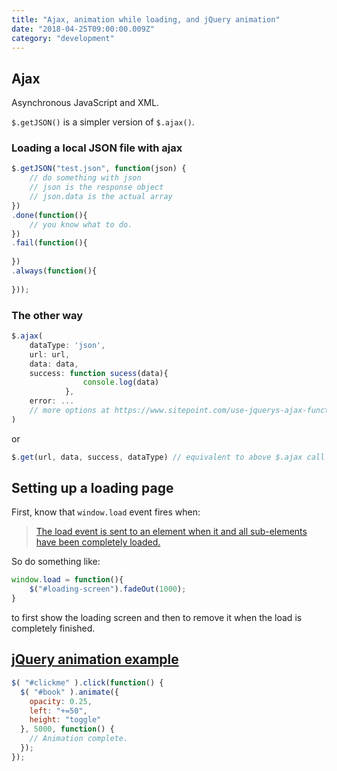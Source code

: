 ```yaml
---
title: "Ajax, animation while loading, and jQuery animation"
date: "2018-04-25T09:00:00.009Z"
category: "development"
---
```

## Ajax
Asynchronous JavaScript and XML.

`$.getJSON()` is a simpler version of `$.ajax()`.

### Loading a local JSON file with ajax
```javascript
$.getJSON("test.json", function(json) {
    // do something with json
    // json is the response object
    // json.data is the actual array
})
.done(function(){
    // you know what to do. 
})
.fail(function(){
    
})
.always(function(){
    
}));
```

### The other way
```javascript
$.ajax(
    dataType: 'json',
    url: url,
    data: data,
    success: function sucess(data){
                console.log(data)
            }, 
    error: ...
    // more options at https://www.sitepoint.com/use-jquerys-ajax-function/
)
```

or 

```javascript
$.get(url, data, success, dataType) // equivalent to above $.ajax call
```

## Setting up a loading page 
First, know that `window.load` event fires when:
> [The load event is sent to an element when it and all sub-elements have been completely loaded.](https://api.jquery.com/load-event/)

So do something like:
```javascript
window.load = function(){
    $("#loading-screen").fadeOut(1000);
}
```
to first show the loading screen and then to remove it when the load is completely finished. 

## [jQuery animation example](http://api.jquery.com/animate/)
```javascript
$( "#clickme" ).click(function() {
  $( "#book" ).animate({
    opacity: 0.25,
    left: "+=50",
    height: "toggle"
  }, 5000, function() {
    // Animation complete.
  });
});
```
